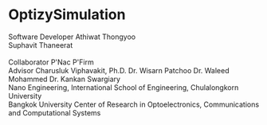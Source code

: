 # OptizySimulation
Software Developer
Athiwat Thongyoo<br />
Suphavit Thaneerat<br />
<br />
Collaborator
P'Nac
P'Firm
<br />
Advisor
Charusluk Viphavakit, Ph.D.
Dr. Wisarn Patchoo
Dr. Waleed Mohammed
Dr. Kankan Swargiary
<br />
Nano Engineering, International School of Engineering, Chulalongkorn University<br />
Bangkok University Center of Research in Optoelectronics, Communications and Computational Systems
